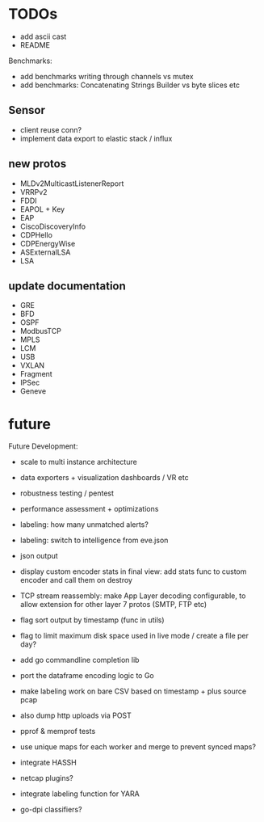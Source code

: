 # TODOs

- add ascii cast
- README

Benchmarks:
- add benchmarks writing through channels vs mutex
- add benchmarks: Concatenating Strings Builder vs byte slices etc

## Sensor

- client reuse conn?
- implement data export to elastic stack / influx 

## new protos

- MLDv2MulticastListenerReport
- VRRPv2
- FDDI
- EAPOL + Key
- EAP
- CiscoDiscoveryInfo
- CDPHello
- CDPEnergyWise
- ASExternalLSA
- LSA

## update documentation

- GRE
- BFD
- OSPF
- ModbusTCP
- MPLS
- LCM
- USB
- VXLAN
- Fragment
- IPSec
- Geneve

# future

Future Development:
- scale to multi instance architecture
- data exporters + visualization dashboards / VR etc
- robustness testing / pentest
- performance assessment + optimizations

- labeling: how many unmatched alerts?
- labeling: switch to intelligence from eve.json

- json output
- display custom encoder stats in final view: add stats func to custom encoder and call them on destroy
- TCP stream reassembly: make App Layer decoding configurable, to allow extension for other layer 7 protos (SMTP, FTP etc)
- flag sort output by timestamp (func in utils)
- flag to limit maximum disk space used in live mode / create a file per day?
- add go commandline completion lib
- port the dataframe encoding logic to Go
- make labeling work on bare CSV based on timestamp + plus source pcap
- also dump http uploads via POST
- pprof & memprof tests
- use unique maps for each worker and merge to prevent synced maps?
- integrate HASSH
- netcap plugins?
- integrate labeling function for YARA
- go-dpi classifiers?
